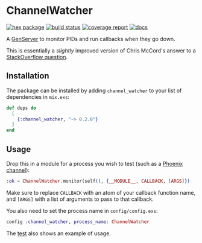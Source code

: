 # ChannelWatcher

[![hex package](https://img.shields.io/hexpm/v/channel_watcher)](https://hex.pm/packages/channel_watcher)
[![build status](https://gitlab.com/cap-public/packages/channel-watcher/badges/master/pipeline.svg)](https://gitlab.com/cap-public/packages/channel-watcher/-/commits/master)
[![coverage report](https://gitlab.com/cap-public/packages/channel-watcher/badges/master/coverage.svg)](https://cap-public.gitlab.io/packages/channel-watcher/coverage/excoveralls.html)
[![docs](https://ik.imagekit.io/captech/channel-watcher/doc-coverage.svg)](https://hexdocs.pm/channel_watcher/)

A [GenServer](https://hexdocs.pm/elixir/GenServer.html) to monitor PIDs and run callbacks when they go down.

This is essentially a _slightly_ improved version of Chris McCord's answer to a [StackOverflow question](https://stackoverflow.com/a/33941469).

## Installation

The package can be installed by adding `channel_watcher` to your list of dependencies in `mix.exs`:

```elixir
def deps do
  [
    {:channel_watcher, "~> 0.2.0"}
  ]
end
```

## Usage

Drop this in a module for a process you wish to test (such as a [Phoenix channel](https://hexdocs.pm/phoenix/channels.html)):

```elixir
:ok = ChannelWatcher.monitor(self(), {__MODULE__, CALLBACK, [ARGS]})
```

Make sure to replace `CALLBACK` with an atom of your callback function name, and `[ARGS]` with a list of arguments to pass to that callback.

You also need to set the process name in `config/config.exs`:
```elixir
config :channel_watcher, process_name: ChannelWatcher
```

The [test](https://gitlab.com/cap-public/packages/channel-watcher/-/blob/master/test/channel_watcher_test.exs) also shows an example of usage.
